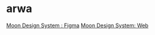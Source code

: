 # arwa

[Moon Design System : Figma](https://www.figma.com/community/file/1002945721703152933/Moon-Design-System)
[Moon Design System: Web](https://moon.io/components)
